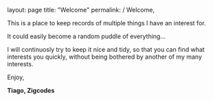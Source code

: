 layout: page
title: "Welcome"
permalink: /
Welcome, 

This is a place to keep records of multiple things I have an interest for. 

It could easily become a random puddle of everything...

I will continuosly try to keep it nice and tidy, so that you can find what interests you quickly, without being bothered by another of my many interests.

Enjoy,

**Tiago, Zigcodes**  
